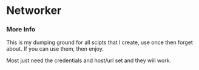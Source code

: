 # Networker



### More Info


This is my dumping ground for all scipts that I create, use once then forget about.
If you can use them, then enjoy.

Most just need the credentials and host/url set and they will work.
